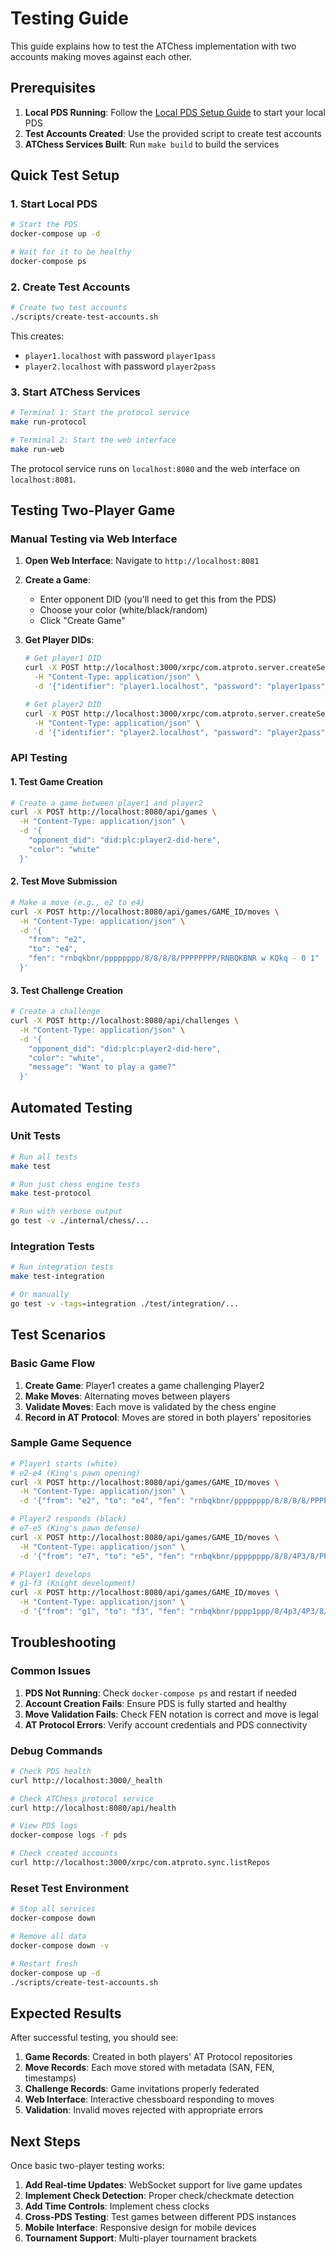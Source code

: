 # Testing Guide

This guide explains how to test the ATChess implementation with two accounts making moves against each other.

## Prerequisites

1. **Local PDS Running**: Follow the [Local PDS Setup Guide](local-pds-setup.md) to start your local PDS
2. **Test Accounts Created**: Use the provided script to create test accounts
3. **ATChess Services Built**: Run `make build` to build the services

## Quick Test Setup

### 1. Start Local PDS

```bash
# Start the PDS
docker-compose up -d

# Wait for it to be healthy
docker-compose ps
```

### 2. Create Test Accounts

```bash
# Create two test accounts
./scripts/create-test-accounts.sh
```

This creates:
- `player1.localhost` with password `player1pass`
- `player2.localhost` with password `player2pass`

### 3. Start ATChess Services

```bash
# Terminal 1: Start the protocol service
make run-protocol

# Terminal 2: Start the web interface
make run-web
```

The protocol service runs on `localhost:8080` and the web interface on `localhost:8081`.

## Testing Two-Player Game

### Manual Testing via Web Interface

1. **Open Web Interface**: Navigate to `http://localhost:8081`

2. **Create a Game**:
   - Enter opponent DID (you'll need to get this from the PDS)
   - Choose your color (white/black/random)
   - Click "Create Game"

3. **Get Player DIDs**:
   ```bash
   # Get player1 DID
   curl -X POST http://localhost:3000/xrpc/com.atproto.server.createSession \
     -H "Content-Type: application/json" \
     -d '{"identifier": "player1.localhost", "password": "player1pass"}'
   
   # Get player2 DID
   curl -X POST http://localhost:3000/xrpc/com.atproto.server.createSession \
     -H "Content-Type: application/json" \
     -d '{"identifier": "player2.localhost", "password": "player2pass"}'
   ```

### API Testing

#### 1. Test Game Creation

```bash
# Create a game between player1 and player2
curl -X POST http://localhost:8080/api/games \
  -H "Content-Type: application/json" \
  -d '{
    "opponent_did": "did:plc:player2-did-here",
    "color": "white"
  }'
```

#### 2. Test Move Submission

```bash
# Make a move (e.g., e2 to e4)
curl -X POST http://localhost:8080/api/games/GAME_ID/moves \
  -H "Content-Type: application/json" \
  -d '{
    "from": "e2",
    "to": "e4",
    "fen": "rnbqkbnr/pppppppp/8/8/8/8/PPPPPPPP/RNBQKBNR w KQkq - 0 1"
  }'
```

#### 3. Test Challenge Creation

```bash
# Create a challenge
curl -X POST http://localhost:8080/api/challenges \
  -H "Content-Type: application/json" \
  -d '{
    "opponent_did": "did:plc:player2-did-here",
    "color": "white",
    "message": "Want to play a game?"
  }'
```

## Automated Testing

### Unit Tests

```bash
# Run all tests
make test

# Run just chess engine tests
make test-protocol

# Run with verbose output
go test -v ./internal/chess/...
```

### Integration Tests

```bash
# Run integration tests
make test-integration

# Or manually
go test -v -tags=integration ./test/integration/...
```

## Test Scenarios

### Basic Game Flow

1. **Create Game**: Player1 creates a game challenging Player2
2. **Make Moves**: Alternating moves between players
3. **Validate Moves**: Each move is validated by the chess engine
4. **Record in AT Protocol**: Moves are stored in both players' repositories

### Sample Game Sequence

```bash
# Player1 starts (white)
# e2-e4 (King's pawn opening)
curl -X POST http://localhost:8080/api/games/GAME_ID/moves \
  -H "Content-Type: application/json" \
  -d '{"from": "e2", "to": "e4", "fen": "rnbqkbnr/pppppppp/8/8/8/8/PPPPPPPP/RNBQKBNR w KQkq - 0 1"}'

# Player2 responds (black)  
# e7-e5 (King's pawn defense)
curl -X POST http://localhost:8080/api/games/GAME_ID/moves \
  -H "Content-Type: application/json" \
  -d '{"from": "e7", "to": "e5", "fen": "rnbqkbnr/pppppppp/8/8/4P3/8/PPPP1PPP/RNBQKBNR b KQkq e3 0 1"}'

# Player1 develops
# g1-f3 (Knight development)
curl -X POST http://localhost:8080/api/games/GAME_ID/moves \
  -H "Content-Type: application/json" \
  -d '{"from": "g1", "to": "f3", "fen": "rnbqkbnr/pppp1ppp/8/4p3/4P3/8/PPPP1PPP/RNBQKBNR w KQkq e6 0 2"}'
```

## Troubleshooting

### Common Issues

1. **PDS Not Running**: Check `docker-compose ps` and restart if needed
2. **Account Creation Fails**: Ensure PDS is fully started and healthy
3. **Move Validation Fails**: Check FEN notation is correct and move is legal
4. **AT Protocol Errors**: Verify account credentials and PDS connectivity

### Debug Commands

```bash
# Check PDS health
curl http://localhost:3000/_health

# Check ATChess protocol service
curl http://localhost:8080/api/health

# View PDS logs
docker-compose logs -f pds

# Check created accounts
curl http://localhost:3000/xrpc/com.atproto.sync.listRepos
```

### Reset Test Environment

```bash
# Stop all services
docker-compose down

# Remove all data
docker-compose down -v

# Restart fresh
docker-compose up -d
./scripts/create-test-accounts.sh
```

## Expected Results

After successful testing, you should see:

1. **Game Records**: Created in both players' AT Protocol repositories
2. **Move Records**: Each move stored with metadata (SAN, FEN, timestamps)
3. **Challenge Records**: Game invitations properly federated
4. **Web Interface**: Interactive chessboard responding to moves
5. **Validation**: Invalid moves rejected with appropriate errors

## Next Steps

Once basic two-player testing works:

1. **Add Real-time Updates**: WebSocket support for live game updates
2. **Implement Check Detection**: Proper check/checkmate detection
3. **Add Time Controls**: Implement chess clocks
4. **Cross-PDS Testing**: Test games between different PDS instances
5. **Mobile Interface**: Responsive design for mobile devices
6. **Tournament Support**: Multi-player tournament brackets
